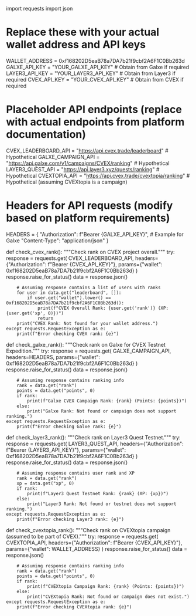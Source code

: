import requests
import json

# Replace these with your actual wallet address and API keys
WALLET_ADDRESS = 0xf168202D5eaB78a7DA7b21f9cbf2A6F1C0Bb263d
GALXE_API_KEY = "YOUR_GALXE_API_KEY"  # Obtain from Galxe if required
LAYER3_API_KEY = "YOUR_LAYER3_API_KEY"  # Obtain from Layer3 if required
CVEX_API_KEY = "YOUR_CVEX_API_KEY"  # Obtain from CVEX if required

# Placeholder API endpoints (replace with actual endpoints from platform documentation)
CVEX_LEADERBOARD_API = "https://api.cvex.trade/leaderboard"  # Hypothetical
GALXE_CAMPAIGN_API = "https://api.galxe.com/v1/campaigns/CVEX/ranking"  # Hypothetical
LAYER3_QUEST_API = "https://api.layer3.xyz/quests/ranking"  # Hypothetical
CVEXTOPIA_API = "https://api.cvex.trade/cvextopia/ranking"  # Hypothetical (assuming CVEXtopia is a campaign)

# Headers for API requests (modify based on platform requirements)
HEADERS = {
    "Authorization": f"Bearer {GALXE_API_KEY}",  # Example for Galxe
    "Content-Type": "application/json"
}

def check_cvex_rank():
    """Check rank on CVEX project overall."""
    try:
        response = requests.get(
            CVEX_LEADERBOARD_API,
            headers={"Authorization": f"Bearer {CVEX_API_KEY}"},
            params={"wallet": 0xf168202D5eaB78a7DA7b21f9cbf2A6F1C0Bb263d}
        )
        response.raise_for_status()
        data = response.json()
        
        # Assuming response contains a list of users with ranks
        for user in data.get("leaderboard", []):
            if user.get("wallet").lower() == 0xf168202D5eaB78a7DA7b21f9cbf2A6F1C0Bb263d():
                print(f"CVEX Overall Rank: {user.get('rank')} (XP: {user.get('xp', 0)})")
                return
        print("CVEX Rank: Not found for your wallet address.")
    except requests.RequestException as e:
        print(f"Error checking CVEX rank: {e}")

def check_galxe_rank():
    """Check rank on Galxe for CVEX Testnet Expedition."""
    try:
        response = requests.get(
            GALXE_CAMPAIGN_API,
            headers=HEADERS,
            params={"wallet": 0xf168202D5eaB78a7DA7b21f9cbf2A6F1C0Bb263d}
        )
        response.raise_for_status()
        data = response.json()
        
        # Assuming response contains ranking info
        rank = data.get("rank")
        points = data.get("points", 0)
        if rank:
            print(f"Galxe CVEX Campaign Rank: {rank} (Points: {points})")
        else:
            print("Galxe Rank: Not found or campaign does not support ranking.")
    except requests.RequestException as e:
        print(f"Error checking Galxe rank: {e}")

def check_layer3_rank():
    """Check rank on Layer3 Quest Testnet."""
    try:
        response = requests.get(
            LAYER3_QUEST_API,
            headers={"Authorization": f"Bearer {LAYER3_API_KEY}"},
            params={"wallet": 0xf168202D5eaB78a7DA7b21f9cbf2A6F1C0Bb263d}
        )
        response.raise_for_status()
        data = response.json()
        
        # Assuming response contains user rank and XP
        rank = data.get("rank")
        xp = data.get("xp", 0)
        if rank:
            print(f"Layer3 Quest Testnet Rank: {rank} (XP: {xp})")
        else:
            print("Layer3 Rank: Not found or testnet does not support ranking.")
    except requests.RequestException as e:
        print(f"Error checking Layer3 rank: {e}")

def check_cvextopia_rank():
    """Check rank on CVEXtopia campaign (assumed to be part of CVEX)."""
    try:
        response = requests.get(
            CVEXTOPIA_API,
            headers={"Authorization": f"Bearer {CVEX_API_KEY}"},
            params={"wallet": WALLET_ADDRESS}
        )
        response.raise_for_status()
        data = response.json()
        
        # Assuming response contains ranking info
        rank = data.get("rank")
        points = data.get("points", 0)
        if rank:
            print(f"CVEXtopia Campaign Rank: {rank} (Points: {points})")
        else:
            print("CVEXtopia Rank: Not found or campaign does not exist.")
    except requests.RequestException as e:
        print(f"Error checking CVEXtopia rank: {e}")
